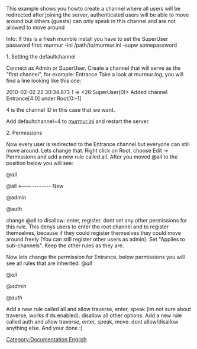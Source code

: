 This example shows you howto create a channel where all users will be
redirected after joining the server, authenticated users will be able to
move around but others (guests) can only speak in this channel and are
not allowed to move around

Info: If this is a fresh mumble install you have to set the SuperUser
password first: murmur -ini /path/to/murmur.ini -supw somepassword

1\. Setting the defaultchannel

Connect as Admin or SuperUser. Create a channel that will serve as the
"first channel", for example: Entrance Take a look at murmur.log, you
will find a line looking like this one:

<W>2010-02-02 22:30:34.873 1 =\> \<26:SuperUser(0)\> Added channel
Entrance\[4:0\] under Root\[0:-1\]

4 is the channel ID in this case that we want.

Add defaultchannel=4 to [murmur.ini](murmur.ini "wikilink") and restart
the server.

2\. Permissions

Now every user is redirected to the Entrance channel but everyone can
still move around. Lets change that. Right click on Root, choose Edit
-\> Permissions and add a new rule called all. After you moved @all to
the position below you will see:

@*all*

@all \<----------- New

@admin

@auth

change @all to disallow: enter, register. dont set any other permissions
for this rule. This denys users to enter the root channel and to
register themselves, because if they could register themselves they
could move around freely (You can still register other users as admin).
Set "Applies to sub-channels". Keep the other rules as they are.

Now lets change the permission for Entrance, below permissions you will
see all rules that are inherited: @*all*

@*all*

@*admin*

@*auth*

Add a new rule called all and allow traverse, enter, speak (im not sure
about traverse, works if its enabled). disallow all other options. Add a
new rule called auth and allow traverse, enter, speak, move. dont
allow/disallow anything else. And your done :)

[Category:Documentation
English](Category:Documentation_English "wikilink")